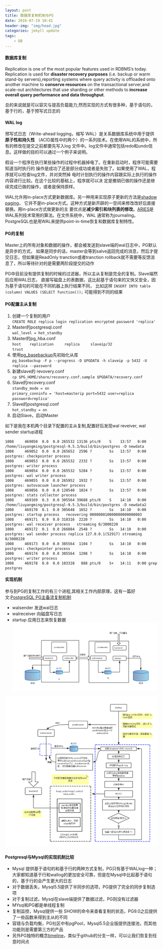 ```yaml
---
layout: post
title: 数据库复制机制与PG
date: 2016-07-19 10:41
header-img: "img/head.jpg"
categories: jekyll update
tags:
    - DB
---
```


#### 数据库复制

Replication is one of the most popular features used in RDBMS’s today.   
Replication is used for **disaster recovery purposes** (i.e. backup or warm 
stand-by servers),reporting systems where query activity is offloaded onto 
another machine to **conserve resources** on the transactional server,and scale-out 
architectures that use sharding or other methods to **increase overall 
query performance and data throughput**.   

总的来说就是可以容灾与提高负载能力,然而实现的方式有很多种，基于语句的，基于行的，基于预写式日志的

#### WAL log 

预写式日志（Write-ahead logging，缩写 WAL）是关系数据库系统中用于提供**原子性和持久性**
（ACID属性中的两个）的一系列技术。在使用WAL的系统中，所有的修改在提交之前都要先写入log
文件中。log文件中通常包括redo和undo信息。这样做的目的可以通过一个例子来说明。  

假设一个程序在执行某些操作的过程中机器掉电了。在重新启动时，程序可能需要知道当时执行的
操作是成功了还是部分成功或者是失败了。如果使用了WAL，程序就可以检查log文件，并对突然掉
电时计划执行的操作内容跟实际上执行的操作内容进行比较。在这个比较的基础上，程序就可以决
定是撤销已做的操作还是继续完成已做的操作，或者是保持原样。  

WAL允许用in-place方式更新数据库。另一种用来实现原子更新的方法是[shadow paging][shadowpages]，
它并不是in-place方式。这种方式是新开辟的一空间来修改改好后直接替换。用in-place方式做更新的主
要优点是**减少索引和块列表的修改**。[ARIES][aries]是WAL系列技术常用的算法。在文件系统中，WAL
通常称为journaling。PostgreSQL也是用WAL来提供point-in-time恢复和数据库复制特性。


#### PG的复制

Master上的所有对象和数据的操作，都会被发送到slave端的wal日志中，PG默认是异步的方式，
如果是同步的话，master会等到salve返回完成的消息，然后才提交日志，但如果是ReadOnly 
tranction或者tranction rollback就不需要等反馈消息了，所以等待针对的是需要两阶段提交的动作

PG中目前没有提供复制的时候的过滤器，所以主从复制是完全的复制。Slave端然后应用WAL日志，
直接写磁盘上的表数据，这比起基于语句来的又快又安全，因为基于语句的可能在不同机器上执行结果不同，
比如这样 `INSERT INTO table (column) VALUES (SELECT function());` 可能得到不同的结果  

#### PG配置主从复制

1. 创建一个复制的用户   
`CREATE ROLE replica login replication encrypted password 'replica'`
2. Master的postgresql.conf   
`wal_level = hot_standby`
3. Master的pg_hba.conf    
`host    replication     replica     slaveip/32                 trust`
4. 使用[pg_basebackup][pg_backup]先初始化从库   
`pg_basebackup -F p --progress -D $PGDATA -h slaveip -p 5432 -U replica --password`
5. 新建slave的 revovery.conf   
`cp $PG_HOME/share/recovery.conf.sample $PGDATA/recovery.conf`
6. Slave的recovery.conf  
`standby_mode = on  `  
`primary_conninfo = 'host=masterip port=5432 user=replica password=replica' `
7. Slave的postgresql.conf    
`hot_standby = on `
8. 启动Slave，启动Master 

如下是我在本机两个目录下配置的主从复制,配置好后发现wal reveiver, wal sender startup进程

```
1008     469050  0.0  0.0 265532 13136 pts/0    S    13:57   0:00 /home/liuyangming/postgresql-9.5.3/build/bin/postgres -D newdata
1008     469052  0.0  0.0 265652  2596 ?        Ss   13:57   0:00 postgres: checkpointer process
1008     469053  0.0  0.0 265532  2332 ?        Ss   13:57   0:00 postgres: writer process
1008     469054  0.0  0.0 265532  5284 ?        Ss   13:57   0:00 postgres: wal writer process
1008     469055  0.0  0.0 265952  1932 ?        Ss   13:57   0:00 postgres: autovacuum launcher process
1008     469056  0.0  0.0 120540  1024 ?        Ss   13:57   0:00 postgres: stats collector process
1008     469169  0.3  0.0 305564 39688 pts/0    S    14:10   0:00 /home/liuyangming/postgresql-9.5.3/build/bin/postgres -D newdata2
1008     469170  0.1  0.0 305648  1652 ?        Ss   14:10   0:00 postgres: startup process   recovering 000000010000000000000003
1008     469171  0.9  0.0 310316  2220 ?        Ss   14:10   0:00 postgres: wal receiver process   streaming 0/3000220
1008     469172  0.1  0.0 266084  2548 ?        Ss   14:10   0:00 postgres: wal sender process replica 127.0.0.1(52917) streaming 0/3000220
1008     469173  0.0  0.0 305564  1104 ?        Ss   14:10   0:00 postgres: checkpointer process
1008     469174  0.0  0.0 305564  1208 ?        Ss   14:10   0:00 postgres: writer process
1008     469178  0.0  0.0 103328   888 pts/0    S+   14:11   0:00 grep postgres
```

#### 实现机制

参与到PG的复制工作的有三个进程,其相关工作内部原理，这有一篇好文:[PostgreSQL PG主备流复制机制][standby1]

+ walsender 发送wal日志
+ walreceiver 向磁盘写日志
+ startup 应用日志来恢复数据
![pgrep](/image/pgrep.png)

![pgws](/image/pgws.png)

#### Postgresql与Mysql的实现机制比较

+ Mysql 提供基于语句的和基于行的两种方式复制，PG只有基于WALlog一种；  
大家都知道基于行和wallog的更加安全可靠，但是在Mysql中比起基于语句的，基于行的会产生更大的日志
+ 对于数据丢失，Mysql5.5提供了半同步的选项，PG提供了完全的同步复制选项
+ 对于复制过滤，Mysql在slave端提供了数据过滤，PG则没有过滤器
+ MYsql和PG都是单线程复制
+ 复制监控，Mysql提供一些 SHOW的命令来查看复制的状态，PG9.0之后提供了一些函数来得到主从的不同
+ 容错与负载均衡，PG社区中有pgPool，Mysql5.5企业版提供连接池，而其他功能则是需要第三方的产品
+ 另外PG独特的概念[timeline][timeline]，类似于github的分支一样，可以让我们恢复到任意时间点


[shadowpages]: https://www.quora.com/What-is-shadow-paging-in-dbms
[aries]: https://github.com/kingshaohua/aries/blob/master/aries_01_02.md
[standby]: https://www.postgresql.org/docs/current/static/warm-standby.html
[standby1]: https://yq.aliyun.com/articles/163#
[pg_backup]: http://www.postgres.cn/docs/9.4/app-pgbasebackup.html
[timeline]: https://yq.aliyun.com/articles/234?spm=5176.8091938.0.0.Q4Hr60
